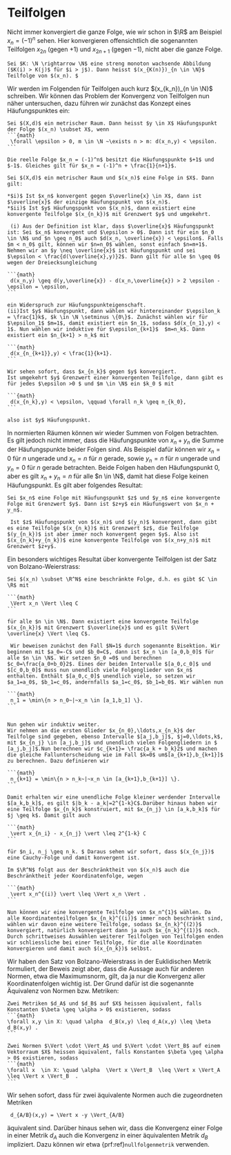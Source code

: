 # Teilfolgen

Nicht immer konvergiert die ganze Folge, wie wir schon in $\R$ am Beispiel $x_n = (-1)^n$ sehen. Hier konvergieren offensichtlich die sogenannten Teilfolgen $x_{2n}$ (gegen $+1$) und $x_{2n+1}$ (gegen $-1$), nicht aber die ganze Folge.

````{prf:definition}
Sei $K: \N \rightarrow \N$ eine streng monoton wachsende Abbildung ($K(i) > K(j)$ für $i > j$). Dann heisst $(x_{K(n)})_{n \in \N}$ Teilfolge von $(x_n). $
````

Wir werden im Folgenden für Teilfolgen auch kurz $(x_{k_n})_{n \in \N}$ schreiben.
Wir können das Problem der Konvergenz von Teilfolgen nun näher untersuchen, dazu führen wir zunächst das Konzept eines Häufungspunktes ein:

````{prf:definition}
Sei $(X,d)$ ein metrischer Raum. Dann heisst $y \in X$ Häufungspunkt der Folge $(x_n) \subset X$, wenn
```{math}
 \forall \epsilon > 0, m \in \N ~\exists n > m: d(x_n,y) < \epsilon.
```

````

````{prf:example}
Die reelle Folge $x_n = (-1)^n$ besitzt die Häufungspunkte $+1$ und $-1$. Gleiches gilt für $x_n = (-1)^n + \frac{1}{n+1}$.
````

````{prf:theorem}
Sei $(X,d)$ ein metrischer Raum und $(x_n)$ eine Folge in $X$. Dann gilt:

*$i)$ Ist $x_n$ konvergent gegen $\overline{x} \in X$, dann ist $\overline{x}$ der einzige Häufungspunkt von $(x_n)$.
*$ii)$ Ist $y$ Häufungspunkt von $(x_n)$, dann existiert eine konvergente Teilfolge $(x_{n_k})$ mit Grenzwert $y$ und umgekehrt.
````

````{prf:proof}
 (i) Aus der Definition ist klar, dass $\overline{x}$ Häufungspunkt ist: Sei $x_n$ konvergent und $\epsilon > 0$. Dann ist für ein $n_0 \in \N$ und $n \geq n_0$ auch $d(x_n, \overline{x}) < \epsilon$. Falls $m < n_0$ gilt, können wir $n=n_0$ wählen, sonst einfach $n=m+1$. Nehmen wir an $y \neq \overline{x}$ ist Häufungspunkt und sei $\epsilon < \frac{d(\overline{x},y)}2$. Dann gilt für alle $n \geq 0$ wegen der Dreiecksungleichung

```{math}
 d(x_n,y) \geq d(y,\overline{x}) - d(x_n,\overline{x}) > 2 \epsilon - \epsilon = \epsilon,
```

ein Widerspruch zur Häufungspunkteigenschaft.
(ii)Ist $y$ Häufungspunkt, dann wählen wir hintereinander $\epsilon_k = \frac{1}k$, $k \in \N \setminus \{0\}$. Zunächst wählen wir für $\epsilon_1$ $m=1$, damit existiert ein $n_1$, sodass $d(x_{n_1},y) < 1$. Nun wählen wir induktive für $\epsilon_{k+1}$  $m=n_k$. Dann existiert ein $n_{k+1} > n_k$ mit

```{math}
 d(x_{n_{k+1}},y) < \frac{1}{k+1}.
```

Wir sehen sofort, dass $x_{n_k}$ gegen $y$ konvergiert.
Ist umgekehrt $y$ Grenzwert einer konvergenten Teilfolge, dann gibt es für jedes $\epsilon >0 $ und $m \in \N$ ein $k_0 $ mit

```{math}
 d(x_{n_k},y) < \epsilon, \qquad \forall n_k \geq n_{k_0},
```

also ist $y$ Häufungspunkt.

````

In normierten Räumen können wir wieder Summen von Folgen betrachten. Es gilt jedoch nicht immer, dass die Häufungspunkte von $x_n+y_n$ die Summe der Häufungspunkte beider Folgen sind. Als Beispiel dafür können wir $x_n=0$ für $n$ ungerade und $x_n=n$ für $n$ gerade, sowie $y_n=n$ für $n$ ungerade und $y_n=0$ für $n$ gerade betrachten. Beide Folgen haben den Häufungspunkt $0$, aber es gilt $x_n+y_n = n$ für alle $n \in \N$, damit hat diese Folge keinen Häufungspunkt. Es gilt aber folgendes Resultat:

````{prf:lemma}
Sei $x_n$ eine Folge mit Häufungspunkt $z$ und $y_n$ eine konvergente Folge mit Grenzwert $y$. Dann ist $z+y$ ein Häufungswert von $x_n + y_n$.
````

````{prf:proof}
 Ist $z$ Häufungspunkt von $(x_n)$ und $(y_n)$ konvergent, dann gibt es eine Teilfolge $(x_{n_k})$ mit Grenzwert $z$, die Teilfolge $(y_{n_k})$ ist aber immer noch konvergent gegen $y$. Also ist $(x_{n_k}+y_{n_k})$ eine konvergente Teilfolge von $(x_n+y_n)$ mit Grenzwert $z+y$.
````

Ein besonders wichtiges Resultat über konvergente Teilfolgen ist der Satz von Bolzano-Weierstrass:

````{prf:theorem}
Sei $(x_n) \subset \R^N$ eine beschränkte Folge, d.h. es gibt $C \in \R$ mit

```{math}
 \Vert x_n \Vert \leq C
```

für alle $n \in \N$. Dann existiert eine konvergente Teilfolge $(x_{n_k})$ mit Grenzwert $\overline{x}$ und es gilt $\Vert \overline{x} \Vert \leq C$.
````

````{prf:proof}
 Wir beweisen zunächst den Fall $N=1$ durch sogenannte Bisektion. Wir beginnen mit $a_0=-C$ und $b_0=C$, dann ist $x_n \in [a_0,b_0]$ für alle $n \in \N$. Wir setzen $n_0 =0$ und berechnen $c_0=\frac{a_0+b_0}2$. Eines der beiden Intervalle $[a_0,c_0]$ und $[c_0,b_0]$ muss nun unendlich viele Folgenglieder von $x_n$ enthalten. Enthält $[a_0,c_0]$ unendlich viele, so setzen wir $a_1=a_0$, $b_1=c_0$, andernfalls $a_1=c_0$, $b_1=b_0$. Wir wählen nun

```{math}
 n_1 = \min\{n > n_0~|~x_n \in [a_1,b_1] \}.
```


Nun gehen wir induktiv weiter.
Wir nehmen an die ersten Glieder $x_{n_0},\ldots,x_{n_k}$ der Teilfolge sind gegeben, ebenso Intervalle $[a_j,b_j]$, $j=0,\ldots,k$,  mit $x_{n_j} \in [a_j,b_j]$ und unendlich vielen Folgengliedern in $ [a_j,b_j]$.Nun berechnen wir $c_{k+1}= \frac{a_k + b_k}2$ und machen die gleiche Fallunterscheidung wie im Fall $k=0$ um$[a_{k+1},b_{k+1}]$ zu berechnen. Dazu definieren wir

```{math}
 n_{k+1} = \min\{n > n_k~|~x_n \in [a_{k+1},b_{k+1}] \}.
```

Damit erhalten wir eine unendliche Folge kleiner werdender Intervalle $[a_k,b_k]$, es gilt $|b_k - a_k|=2^{1-k}C$.Darüber hinaus haben wir eine Teilfolge $x_{n_k}$ konstruiert, mit $x_{n_j} \in [a_k,b_k]$ für $j \geq k$. Damit gilt auch

```{math}
 \vert x_{n_i} - x_{n_j} \vert \leq 2^{1-k} C
```

für $n_i, n_j \geq n_k. $ Daraus sehen wir sofort, dass $(x_{n_j})$ eine Cauchy-Folge und damit konvergent ist.

Im $\R^N$ folgt aus der Beschränktheit von $(x_n)$ auch die Beschränktheit jeder Koordinatenfolge, wegen

```{math}
 \vert x_n^{(i)} \vert \leq \Vert x_n \Vert .
```

Nun können wir eine konvergente Teilfolge von $x_n^{1}$ wählen. Da alle Koordinatenteilfolgen $x_{n_k}^{(i)}$ immer noch beschränkt sind, wählen wir davon eine weitere Teilfolge, sodass $x_{n_k}^{(2)}$ konvergiert, natürlich konvergiert dann ja auch $x_{n_k}^{(1)}$ noch. Durch schrittweises Auswählen weiterer Teilfolgen von Teilfolgen enden wir schliessliche bei einer Teilfolge, für die alle Koordinaten konvergieren und damit auch $(x_{n_k})$ selbst.
````

Wir haben den Satz von Bolzano-Weierstrass in der Euklidischen Metrik formuliert, der Beweis zeigt aber, dass die Aussage auch für anderen Normen, etwa die Maximumsnorm, gilt, da ja nur die Konvergenz aller Koordinatenfolgen wichtig ist. Der Grund dafür ist die sogenannte Äquivalenz von Normen bzw. Metriken:

````{prf:definition}
Zwei Metriken $d_A$ und $d_B$ auf $X$ heissen äquivalent, falls Konstanten $\beta \geq \alpha > 0$ existieren, sodass
```{math}
\forall x,y \in X: \quad \alpha  d_B(x,y) \leq d_A(x,y) \leq \beta d_B(x,y) .
```

Zwei Normen $\Vert \cdot \Vert_A$ und $\Vert \cdot \Vert_B$ auf einem Vektorraum $X$ heissen äquivalent, falls Konstanten $\beta \geq \alpha > 0$ existieren, sodass
```{math}
\forall x  \in X: \quad \alpha  \Vert x \Vert_B  \leq \Vert x \Vert_A  \leq \Vert x \Vert_B  .
```

````

Wir sehen sofort, dass für zwei äquivalente Normen auch die zugeordneten Metriken

```{math}
 d_{A/B}(x,y) = \Vert x -y \Vert_{A/B}
```

äquivalent sind.
Darüber hinaus sehen wir, dass die Konvergenz einer Folge in einer Metrik $d_A$ auch die Konvergenz in einer äquivalenten Metrik $d_B$ impliziert. Dazu können wir etwa {prf:ref}`nullfolgenmetrik` verwenden.
